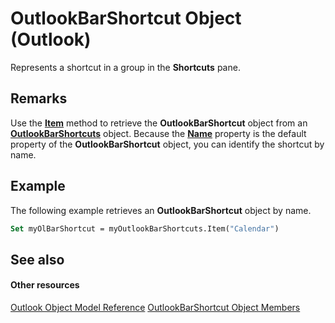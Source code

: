 
# OutlookBarShortcut Object (Outlook)

Represents a shortcut in a group in the  **Shortcuts** pane.


## Remarks

Use the  **[Item](bbb22cb3-4c24-1bc6-67fa-b2d1cd297bcf.md)** method to retrieve the **OutlookBarShortcut** object from an **[OutlookBarShortcuts](5ee9f085-d2fe-c949-9edc-ad073801ea77.md)** object. Because the **[Name](403a1755-ca83-b6e6-db95-55dc12d05ec5.md)** property is the default property of the **OutlookBarShortcut** object, you can identify the shortcut by name.


## Example

The following example retrieves an  **OutlookBarShortcut** object by name.


```vb
Set myOlBarShortcut = myOutlookBarShortcuts.Item("Calendar")
```


## See also


#### Other resources


[Outlook Object Model Reference](http://msdn.microsoft.com/library/73221b13-d8d8-99b8-3394-b95dbbfd5ddc%28Office.15%29.aspx)
[OutlookBarShortcut Object Members](9f09693e-1d95-b04d-4eed-8f3c8459f574.md)
